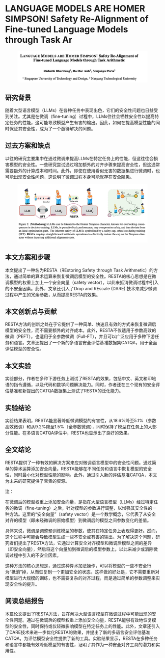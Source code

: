 # LANGUAGE MODELS ARE HOMER SIMPSON! Safety Re-Alignment of Fine-tuned Language Models through Task Ar

<figure><img src="../.gitbook/assets/image (4) (1) (1) (1) (1) (1) (1) (1) (1) (1) (1) (1) (1) (1).png" alt=""><figcaption></figcaption></figure>

## 研究背景

随着大型语言模型（LLMs）在各种任务中表现出色，它们的安全性问题也日益受到关注。尤其是在微调（fine-tuning）过程中，LLMs往往会牺牲安全性以提高特定任务的性能，这可能导致模型产生有害的输出。因此，如何在提高模型性能的同时保证其安全性，成为了一个亟待解决的问题。

## 过去方案和缺点

以往的研究主要集中在通过微调来提高LLMs在特定任务上的性能，但这往往会损害模型的安全性。一些研究尝试通过增加额外的对齐步骤来提高安全性，但这通常需要额外的计算成本和时间。此外，即使在使用看似无害的数据集进行微调时，也可能出现安全性问题，这说明了微调过程本身可能就存在安全隐患。

<figure><img src="../.gitbook/assets/image (1) (1) (1) (1) (1) (1) (1) (1) (1) (1) (1) (1) (1) (1) (1).png" alt=""><figcaption></figcaption></figure>

## 本文方案和步骤

本文提出了一种名为RESTA（REstoring Safety through Task Arithmetic）的方法，通过简单的算术运算来恢复微调后模型的安全性。RESTA的核心思想是在微调模型的权重上加上一个安全向量（safety vector），以此来抵消微调过程中引入的不安全因素。此外，文章还引入了Drop and REscale (DARE) 技术来减少微调过程中产生的冗余参数，从而提高RESTA的效果。

## 本文创新点与贡献

RESTA方法的创新之处在于它提供了一种简单、快速且有效的方式来恢复微调后模型的安全性，而不需要额外的对齐成本。此外，RESTA不仅适用于参数高效的微调（PEFT），也适用于全参数微调（Full-FT），并且可以广泛应用于多种下游任务和语言。文章还提出了一个新的多语言安全评估基准数据集CATQA，用于全面评估模型的安全性。

## 本文实验

实验部分，作者在多种下游任务上测试了RESTA的效果，包括中文、英文和印地语的指令遵循，以及代码和数学问题解决能力。同时，作者还在三个现有的安全评估基准和新提出的CATQA数据集上测试了RESTA的泛化能力。

## 实验结论

实验结果表明，RESTA能显著降低微调模型的有害性，从18.6%降至5.1%（参数高效微调）和从9.2%降至1.5%（全参数微调），同时保持了模型在任务上的大部分性能。在多语言CATQA评估中，RESTA也显示出了良好的效果。

## 全文结论

RESTA提供了一种有效的解决方案来应对微调语言模型中的安全性问题。通过简单的算术运算添加安全向量，RESTA能够在不同任务和语言中恢复模型的安全性，同时最小化对模型性能的影响。此外，通过引入新的评估基准CATQA，本文为未来的研究提供了宝贵的资源。



注：

在微调后的模型权重上添加安全向量，是指在大型语言模型（LLMs）经过特定任务的微调（fine-tuning）之后，针对模型的参数进行调整，以增强其安全性的一种方法。这里的“安全向量”（safety vector）是一个数学概念，它代表了从安全对齐的模型（即未经微调的原始模型）到微调后的模型之间参数变化的差值。

具体来说，微调是调整预训练模型的参数，使其在特定任务上表现得更好。然而，这个过程中可能会导致模型生成一些不安全或有害的输出。为了解决这个问题，研究者们提出了RESTA方法，它通过计算安全对齐模型和微调后模型之间的差异（即安全向量），然后将这个向量加到微调后的模型参数上，以此来减少或消除微调过程中引入的不安全因素。

这种方法的核心思想是，通过这种算术加法操作，可以将模型的一些不安全行为“抵消”掉，从而恢复到一个更加安全的状态。这样做的好处是，它不需要重新对模型进行大规模的训练，也不需要复杂的对齐过程，而是通过简单的参数调整来实现安全性的提升。





## 阅读总结报告

本篇论文提出了RESTA方法，旨在解决大型语言模型在微调过程中可能出现的安全性问题。通过在微调后的模型权重上添加安全向量，RESTA能够有效地恢复模型的安全性，同时保持或仅轻微影响模型在特定任务上的性能。此外，文章还引入了DARE技术来进一步优化RESTA的效果，并提出了新的多语言安全评估基准CATQA，为评估模型安全性提供了新的工具。实验结果显示，RESTA在多种任务和语言中都能有效降低模型的有害性，证明了其作为一种安全对齐工具的潜力和实用性。

